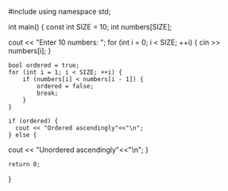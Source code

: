 #include <iostream>
using namespace std;

int main() {
    const int SIZE = 10;
    int numbers[SIZE];

   cout << "Enter 10 numbers: ";
    for (int i = 0; i < SIZE; ++i) {
     cin >> numbers[i];
    }

    bool ordered = true;
    for (int i = 1; i < SIZE; ++i) {
        if (numbers[i] < numbers[i - 1]) {
            ordered = false;
            break;
        }
    }

    if (ordered) {
      cout << "Ordered ascendingly"<<"\n";
    } else {
   cout << "Unordered ascendingly"<<"\n";
    }

    return 0;
}
    
    
